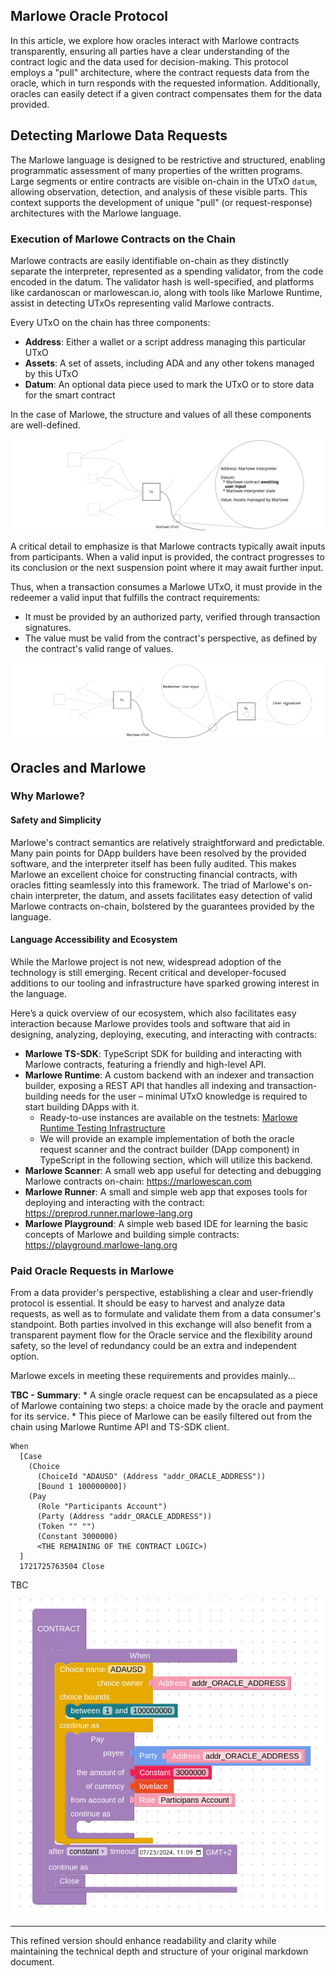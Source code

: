 ## Marlowe Oracle Protocol

In this article, we explore how oracles interact with Marlowe contracts transparently, ensuring all parties have a clear understanding of the contract logic and the data used for decision-making. This protocol employs a "pull" architecture, where the contract requests data from the oracle, which in turn responds with the requested information. Additionally, oracles can easily detect if a given contract compensates them for the data provided.

## Detecting Marlowe Data Requests

The Marlowe language is designed to be restrictive and structured, enabling programmatic assessment of many properties of the written programs. Large segments or entire contracts are visible on-chain in the UTxO `datum`, allowing observation, detection, and analysis of these visible parts. This context supports the development of unique "pull" (or request-response) architectures with the Marlowe language.

### Execution of Marlowe Contracts on the Chain

Marlowe contracts are easily identifiable on-chain as they distinctly separate the interpreter, represented as a spending validator, from the code encoded in the datum. The validator hash is well-specified, and platforms like cardanoscan or marlowescan.io, along with tools like Marlowe Runtime, assist in detecting UTxOs representing valid Marlowe contracts.

Every UTxO on the chain has three components:
  * **Address**: Either a wallet or a script address managing this particular UTxO
  * **Assets**: A set of assets, including ADA and any other tokens managed by this UTxO
  * **Datum**: An optional data piece used to mark the UTxO or to store data for the smart contract

In the case of Marlowe, the structure and values of all these components are well-defined.

![Marlowe-UTxO](./01/Marlowe-UTxO.svg)

A critical detail to emphasize is that Marlowe contracts typically await inputs from participants. When a valid input is provided, the contract progresses to its conclusion or the next suspension point where it may await further input.

Thus, when a transaction consumes a Marlowe UTxO, it must provide in the redeemer a valid input that fulfills the contract requirements:
  * It must be provided by an authorized party, verified through transaction signatures.
  * The value must be valid from the contract's perspective, as defined by the contract's valid range of values.

![Marlowe-Tx](./01/Marlowe-Tx.svg)

## Oracles and Marlowe

### Why Marlowe?

#### Safety and Simplicity

Marlowe's contract semantics are relatively straightforward and predictable. Many pain points for DApp builders have been resolved by the provided software, and the interpreter itself has been fully audited. This makes Marlowe an excellent choice for constructing financial contracts, with oracles fitting seamlessly into this framework. The triad of Marlowe's on-chain interpreter, the datum, and assets facilitates easy detection of valid Marlowe contracts on-chain, bolstered by the guarantees provided by the language.

#### Language Accessibility and Ecosystem

While the Marlowe project is not new, widespread adoption of the technology is still emerging. Recent critical and developer-focused additions to our tooling and infrastructure have sparked growing interest in the language.

Here’s a quick overview of our ecosystem, which also facilitates easy interaction because Marlowe provides tools and software that aid in designing, analyzing, deploying, executing, and interacting with contracts:

  * **Marlowe TS-SDK**: TypeScript SDK for building and interacting with Marlowe contracts, featuring a friendly and high-level API.
  * **Marlowe Runtime**: A custom backend with an indexer and transaction builder, exposing a REST API that handles all indexing and transaction-building needs for the user – minimal UTxO knowledge is required to start building DApps with it.
    * Ready-to-use instances are available on the testnets: [Marlowe Runtime Testing Infrastructure](https://github.com/marlowe-lang#new-testing-infrastructure)
    * We will provide an example implementation of both the oracle request scanner and the contract builder (DApp component) in TypeScript in the following section, which will utilize this backend.
  * **Marlowe Scanner**: A small web app useful for detecting and debugging Marlowe contracts on-chain: https://marlowescan.com
  * **Marlowe Runner**: A small and simple web app that exposes tools for deploying and interacting with the contract: https://preprod.runner.marlowe-lang.org
  * **Marlowe Playground**: A simple web based IDE for learning the basic concepts of Marlowe and building simple contracts: https://playground.marlowe-lang.org

### Paid Oracle Requests in Marlowe

From a data provider's perspective, establishing a clear and user-friendly protocol is essential. It should be easy to harvest and analyze data requests, as well as to formulate and validate them from a data consumer's standpoint. Both parties involved in this exchange will also benefit from a transparent payment flow for the Oracle service and the flexibility around safety, so the level of redundancy could be an extra and independent option.

Marlowe excels in meeting these requirements and provides mainly...

**TBC - Summary**:
    * A single oracle request can be encapsulated as a piece of Marlowe containing two steps: a choice made by the oracle and payment for its service.
    * This piece of Marlowe can be easily filtered out from the chain using Marlowe Runtime API and TS-SDK client.

```
When
  [Case
    (Choice
      (ChoiceId "ADAUSD" (Address "addr_ORACLE_ADDRESS"))
      [Bound 1 100000000])
    (Pay
      (Role "Participants Account")
      (Party (Address "addr_ORACLE_ADDRESS"))
      (Token "" "")
      (Constant 3000000)
      <THE REMAINING OF THE CONTRACT LOGIC>)
  ]
  1721725763504 Close
```
TBC

![Oracle Request](./01/Oracle-Request.jpeg)

---

This refined version should enhance readability and clarity while maintaining the technical depth and structure of your original markdown document.
